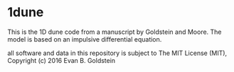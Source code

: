 # 1dune

This is the 1D dune code from a manuscript by Goldstein and Moore. The model is based on an impulsive differential equation.

all software and data in this repository is subject to The MIT License (MIT), Copyright (c) 2016 Evan B. Goldstein
